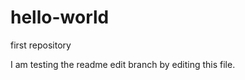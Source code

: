 hello-world
===========

first repository

I am testing the readme edit branch by editing this file.
